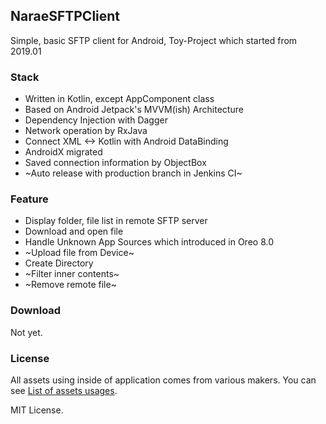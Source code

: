 ## NaraeSFTPClient

Simple, basic SFTP client for Android, Toy-Project which started from 2019.01

### Stack

 * Written in Kotlin, except AppComponent class
 * Based on Android Jetpack's MVVM(ish) Architecture
 * Dependency Injection with Dagger
 * Network operation by RxJava
 * Connect XML <-> Kotlin with Android DataBinding
 * AndroidX migrated
 * Saved connection information by ObjectBox
 * ~Auto release with production branch in Jenkins CI~
 
### Feature

 * Display folder, file list in remote SFTP server
 * Download and open file
 * Handle Unknown App Sources which introduced in Oreo 8.0
 * ~Upload file from Device~
 * Create Directory
 * ~Filter inner contents~
 * ~Remove remote file~
 
### Download

Not yet.

### License

All assets using inside of application comes from various makers. You can see [List of assets usages](https://github.com/WindSekirun/NaraeSFTPClient/blob/master/assets.md).

MIT License.